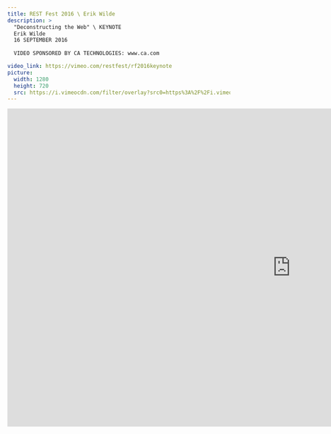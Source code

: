 ```yaml
---
title: REST Fest 2016 \ Erik Wilde
description: >
  "Deconstructing the Web" \ KEYNOTE
  Erik Wilde
  16 SEPTEMBER 2016
  
  VIDEO SPONSORED BY CA TECHNOLOGIES: www.ca.com

video_link: https://vimeo.com/restfest/rf2016keynote
picture:
  width: 1280
  height: 720
  src: https://i.vimeocdn.com/filter/overlay?src0=https%3A%2F%2Fi.vimeocdn.com%2Fvideo%2F592185190_1280x720.jpg&src1=http%3A%2F%2Ff.vimeocdn.com%2Fp%2Fimages%2Fcrawler_play.png
---
```

<iframe src="https://player.vimeo.com/video/183079736?title=0&byline=0&portrait=0&badge=0&autopause=0&player_id=0" width="1280" height="720" frameborder="0" title="REST Fest 2016 \ Erik Wilde" webkitallowfullscreen mozallowfullscreen allowfullscreen></iframe>
